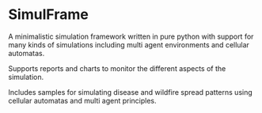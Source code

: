 # SimulFrame

A minimalistic simulation framework written in pure python with support for many kinds of simulations including multi agent environments and cellular automatas.

Supports reports and charts to monitor the different aspects of the simulation.

Includes samples for simulating disease and wildfire spread patterns using cellular automatas and multi agent principles.
